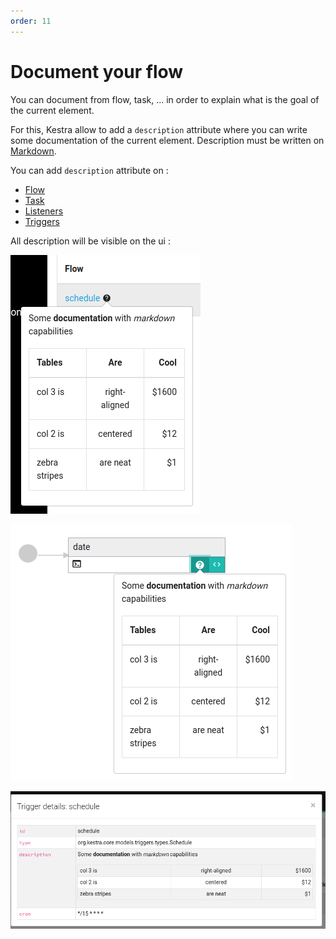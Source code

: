 ```yaml
---
order: 11
---
```

# Document your flow

You can document from flow, task, ... in order to explain what is the goal of the current element.

For this, Kestra allow to add a `description` attribute where you can write some documentation of the current element.
Description must be written on [Markdown](https://en.wikipedia.org/wiki/Markdown).

You can add `description` attribute on : 
- [Flow](../flow)
- [Task](../flow)
- [Listeners](../listeners)
- [Triggers](../triggers)

All description will be visible on the ui : 

![Flow list](./docs-ui-1.png)

![Topology](./docs-ui-2.png)

![Trigger details](./docs-ui-3.png)

